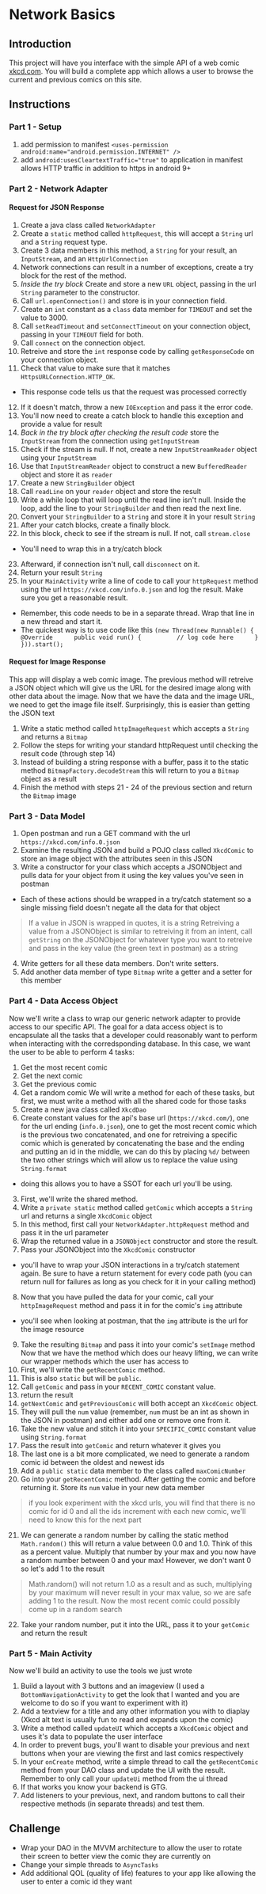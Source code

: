 # Network Basics

## Introduction

This project will have you interface with the simple API of a web comic [xkcd.com](https://www.xkcd.com/). You will build a complete app which allows a user to browse the current and previous comics on this site.

## Instructions

### Part 1 - Setup

1. add permission to manifest `<uses-permission android:name="android.permission.INTERNET" />`
2. add `android:usesCleartextTraffic="true"` to application in manifest
    allows HTTP traffic in addition to https in android 9+

### Part 2 - Network Adapter
#### Request for JSON Response
1. Create a java class called `NetworkAdapter`
2. Create a `static` method called `httpRequest`, this will accept a `String` url and a `String` request type.
3. Create 3 data members in this method, a `String` for your result, an `InputStream`, and an `HttpUrlConnection`
4. Network connections can result in a number of exceptions, create a try block for the rest of the method.
5. *Inside the try block* Create and store a new `URL` object, passing in the url `String` parameter to the constructor.
6. Call `url.openConnection()` and store is in your connection field.
7. Create an `int` constant as a `class` data member for `TIMEOUT` and set the value to 3000.
8. Call `setReadTimeout` and `setConnectTimeout` on your connection object, passing in your `TIMEOUT` field for both.
9. Call `connect` on the connection object.
10. Retreive and store the `int` response code by calling `getResponseCode` on your connection object.
11. Check that value to make sure that it matches `HttpsURLConnection.HTTP_OK`.
  * This response code tells us that the request was processed correctly
12. If it doesn't match, throw a new `IOException` and pass it the error code.
13. You'll now need to create a catch block to handle this exception and provide a value for result
14. *Back in the try block after checking the result code* store the `InputStream` from the connection using `getInputStream`
15. Check if the stream is null. If not, create a new `InputStreamReader` object using your `InputStream`
16. Use that `InputStreamReader` object to construct a new `BufferedReader` object and store it as `reader`
17. Create a new `StringBuilder` object
18. Call `readLine` on your `reader` object and store the result
19. Write a while loop that will loop until the read line isn't null. Inside the loop, add the line to your `StringBuilder` and then read the next line.
20. Convert your `StringBuilder` to a `String` and store it in your result `String`
21. After your catch blocks, create a finally block.
22. In this block, check to see if the stream is null. If not, call `stream.close` 
  * You'll need to wrap this in a try/catch block
23. Afterward, if connection isn't null, call `disconnect` on it.
24. Return your result `String`
25. In your `MainActivity` write a line of code to call your `httpRequest` method using the url `https://xkcd.com/info.0.json` and log the result. Make sure you get a reasonable result.
  * Remember, this code needs to be in a separate thread. Wrap that line in a new thread and start it.
  * The quickest way is to use code like this
      `(new Thread(new Runnable() {
       ​     @Override
       ​     public void run() {
       ​         // log code here
       ​     }
        })).start();`
#### Request for Image Response
This app will display a web comic image. The previous method will retreive a JSON object which will give us the URL for the desired image along with other data about the image. Now that we have the data and the image URL, we need to get the image file itself. Surprisingly, this is easier than getting the JSON text
1. Write a static method called `httpImageRequest` which accepts a `String` and returns a `Bitmap`
2. Follow the steps for writing your standard httpRequest until checking the result code (through step 14)
3. Instead of building a string response with a buffer, pass it to the static method `BitmapFactory.decodeStream` this will return to you a `Bitmap` object as a result
4. Finish the method with steps 21 - 24 of the previous section and return the `Bitmap` image

### Part 3 - Data Model
1. Open postman and run a GET command with the url `https://xkcd.com/info.0.json`
2. Examine the resulting JSON and build a POJO class called `XkcdComic` to store an image object with the attributes seen in this JSON
3. Write a constructor for your class which accepts a JSONObject and pulls data for your object from it using the key values you've seen in postman
  * Each of these actions should be wrapped in a try/catch statement so a single missing field doesn't negate all the data for that object
> If a value in JSON is wrapped in quotes, it is a string
> Retreiving a value from a JSONObject is similar to retreiving it from an intent, call `getString` on the JSONObject for whatever type you want to retreive and pass in the key value (the green text in postman) as a string

4. Write getters for all these data members. Don't write setters.
5. Add another data member of type `Bitmap` write a getter and a setter for this member

### Part 4 - Data Access Object
Now we'll write a class to wrap our generic network adapter to provide access to our specific API. The goal for a data access object is to encapsulate all the tasks that a developer could reasonably want to perform when interacting with the corredsponding database. In this case, we want the user to be able to perform 4 tasks:
1. Get the most recent comic
2. Get the next comic
3. Get the previous comic
4. Get a random comic
We will write a method for each of these tasks, but first, we must write a method with all the shared code for those tasks
1. Create a new java class called `XkcdDao`
2. Create constant values for the api's base url (`https://xkcd.com/`), one for the url ending (`info.0.json`), one to get the most recent comic which is the previous two concatenated, and one for retreiving a specific comic which is generated by concatenating the base and the ending and putting an id in the middle, we can do this by placing `%d/` between the two other strings which will allow us to replace the value using `String.format`
  * doing this allows you to have a SSOT for each url you'll be using.
3. First, we'll write the shared method.
4. Write a `private static` method called `getComic` which accepts a `String` url and returns a single `XkcdComic` object
5. In this method, first call your `NetworkAdapter.httpRequest` method and pass it in the url parameter
6. Wrap the returned value in a `JSONObject` constructor and store the result.
7. Pass your JSONObject into the `XkcdComic` constructor
  * you'll have to wrap your JSON interactions in a try/catch statement again. Be sure to have a return statement for every code path (you can return null for failures as long as you check for it in your calling method)
8. Now that you have pulled the data for your comic, call your `httpImageRequest` method and pass it in for the comic's `img` attribute
  * you'll see when looking at postman, that the `img` attribute is the url for the image resource
9. Take the resulting `Bitmap` and pass it into your comic's `setImage` method
Now that we have the method which does our heavy lifting, we can write our wrapper methods which the user has access to
10. First, we'll write the `getRecentComic` method.
11. This is also `static` but will be `public`.
12. Call `getComic` and pass in your `RECENT_COMIC` constant value.
13. return the result
14. `getNextComic` and `getPreviousComic` will both accept an `XkcdComic` object.
15. They will pull the `num` value (remember, `num` must be an int as shown in the JSON in postman) and either add one or remove one from it.
16. Take the new value and stitch it into your `SPECIFIC_COMIC` constant value using `String.format`
17. Pass the result into `getComic` and return whatever it gives you
18. The last one is a bit more complicated, we need to generate a random comic id between the oldest and newest ids
19. Add a `public static` data member to the class called `maxComicNumber`
20. Go into your `getRecentComic` method. After getting the comic and before returning it. Store its `num` value in your new data member
  > if you look experiment with the xkcd urls, you will find that there is no comic for id 0 and all the ids increment with each new comic, we'll need to know this for the next part

21. We can generate a random number by calling the static method `Math.random()` this will return a value between 0.0 and 1.0. Think of this as a percent value. Multiply that number by your max and you now have a random number between 0 and your max! However, we don't want 0 so let's add 1 to the result
  > Math.random() will not return 1.0 as a result and as such, multiplying by your maximum will never result in your max value, so we are safe adding 1 to the result. Now the most recent comic could possibly come up in a random search

22. Take your random number, put it into the URL, pass it to your `getComic` and return the result

### Part 5 - Main Activity
Now we'll build an activity to use the tools we just wrote
1. Build a layout with 3 buttons and an imageview (I used a `BottomNavigationActivity` to get the look that I wanted and you are welcome to do so if you want to experiment with it)
2. Add a textview for a title and any other information you with to diaplay (Xkcd alt text is usually fun to read and expands upon the comic)
3. Write a method called `updateUI` which accepts a `XkcdComic` object and uses it's data to populate the user interface
4. In order to prevent bugs, you'll want to disable your previous and next buttons when your are viewing the first and last comics respectively
5. In your `onCreate` method, write a simple thread to call the `getRecentComic` method from your DAO class and update the UI with the result. Remember to only call your `updateUi` method from the ui thread
6. If that works you know your backend is GTG.
7. Add listeners to your previous, next, and random buttons to call their respective methods (in separate threads) and test them.

## Challenge
* Wrap your DAO in the MVVM architecture to allow the user to rotate their screen to better view the comic they are currently on
* Change your simple threads to `AsyncTasks`
* Add additional QOL (quality of life) features to your app like allowing the user to enter a comic id they want
